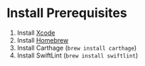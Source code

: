 # Install Prerequisites

1. Install [Xcode](https://apps.apple.com/us/app/xcode/id497799835)
2. Install [Homebrew](https://brew.sh)
3. Install Carthage (`brew install carthage`)
4. Install SwiftLint (`brew install swiftlint`)